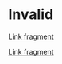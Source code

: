 # Invalid

[Link fragment](./awesome.md#non-existing-heading)

[Link fragment](./awesome.md#non-existing-heading-anchor)

